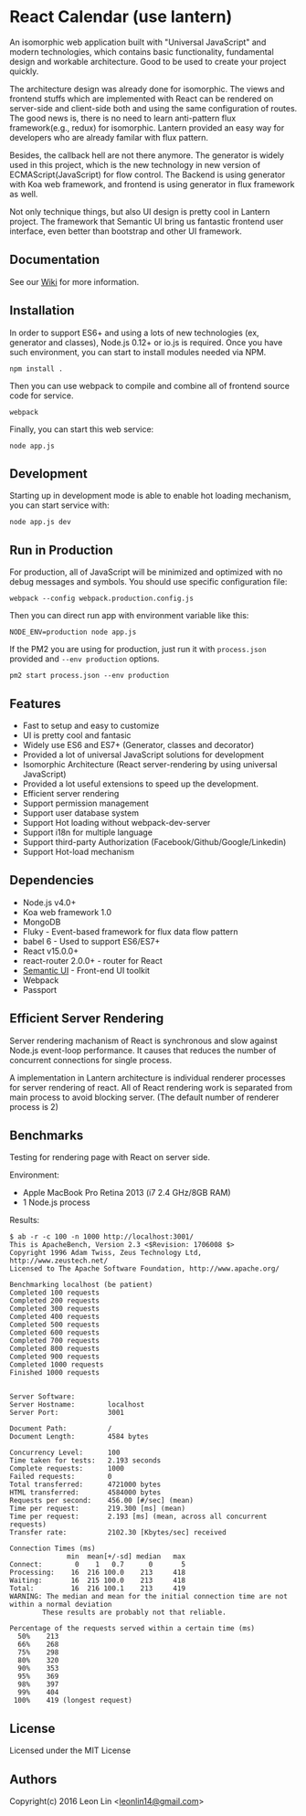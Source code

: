 # React Calendar (use lantern)

An isomorphic web application built with "Universal JavaScript" and modern technologies, which contains basic functionality, fundamental design and workable architecture. Good to be used to create your project quickly.

The architecture design was already done for isomorphic. The views and frontend stuffs which are implemented with React can be rendered on server-side and client-side both and using the same configuration of routes. The good news is, there is no need to learn anti-pattern flux framework(e.g., redux) for isomorphic. Lantern provided an easy way for developers who are already familar with flux pattern.

Besides, the callback hell are not there anymore. The generator is widely used in this project, which is the new technology in new version of ECMAScript(JavaScript) for flow control. The Backend is using generator with Koa web framework, and frontend is using generator in flux framework as well.

Not only technique things, but also UI design is pretty cool in Lantern project. The framework that Semantic UI bring us fantastic frontend user interface, even better than bootstrap and other UI framework.

## Documentation

See our [Wiki](https://github.com/cfsghost/lantern/wiki) for more information.

## Installation

In order to support ES6+ and using a lots of new technologies (ex, generator and classes), Node.js 0.12+ or io.js is required. Once you have such environment, you can start to install modules needed via NPM.

```
npm install .
```

Then you can use webpack to compile and combine all of frontend source code for service.
```
webpack
```

Finally, you can start this web service:
```
node app.js
```

## Development

Starting up in development mode is able to enable hot loading mechanism, you can start service with:
```
node app.js dev
```

## Run in Production

For production, all of JavaScript will be minimized and optimized with no debug messages and symbols. You should use specific configuration file:
```
webpack --config webpack.production.config.js
```

Then you can direct run app with environment variable like this:
```
NODE_ENV=production node app.js
```

If the PM2 you are using for production, just run it with `process.json` provided and `--env production` options.
```
pm2 start process.json --env production
```

## Features

* Fast to setup and easy to customize
* UI is pretty cool and fantasic
* Widely use ES6 and ES7+ (Generator, classes and decorator)
* Provided a lot of universal JavaScript solutions for development
* Isomorphic Architecture (React server-rendering by using universal JavaScript)
* Provided a lot useful extensions to speed up the development.
* Efficient server rendering
* Support permission management
* Support user database system
* Support Hot loading without webpack-dev-server
* Support i18n for multiple language
* Support third-party Authorization (Facebook/Github/Google/Linkedin)
* Support Hot-load mechanism

## Dependencies

* Node.js v4.0+
* Koa web framework 1.0
* MongoDB
* Fluky - Event-based framework for flux data flow pattern
* babel 6 - Used to support ES6/ES7+
* React v15.0.0+
* react-router 2.0.0+ - router for React
* [Semantic UI](http://semantic-ui.com/) - Front-end UI toolkit
* Webpack
* Passport

## Efficient Server Rendering

Server rendering machanism of React is synchronous and slow against Node.js event-loop performance. It causes that reduces the number of concurrent connections for single process.

A implementation in Lantern architecture is individual renderer processes for server rendering of react. All of React rendering work is separated from main process to avoid blocking server. (The default number of renderer process is 2)


## Benchmarks

Testing for rendering page with React on server side.

Environment:
* Apple MacBook Pro Retina 2013 (i7 2.4 GHz/8GB RAM)
* 1 Node.js process

Results:
```
$ ab -r -c 100 -n 1000 http://localhost:3001/
This is ApacheBench, Version 2.3 <$Revision: 1706008 $>
Copyright 1996 Adam Twiss, Zeus Technology Ltd, http://www.zeustech.net/
Licensed to The Apache Software Foundation, http://www.apache.org/

Benchmarking localhost (be patient)
Completed 100 requests
Completed 200 requests
Completed 300 requests
Completed 400 requests
Completed 500 requests
Completed 600 requests
Completed 700 requests
Completed 800 requests
Completed 900 requests
Completed 1000 requests
Finished 1000 requests


Server Software:        
Server Hostname:        localhost
Server Port:            3001

Document Path:          /
Document Length:        4584 bytes

Concurrency Level:      100
Time taken for tests:   2.193 seconds
Complete requests:      1000
Failed requests:        0
Total transferred:      4721000 bytes
HTML transferred:       4584000 bytes
Requests per second:    456.00 [#/sec] (mean)
Time per request:       219.300 [ms] (mean)
Time per request:       2.193 [ms] (mean, across all concurrent requests)
Transfer rate:          2102.30 [Kbytes/sec] received

Connection Times (ms)
              min  mean[+/-sd] median   max
Connect:        0    1   0.7      0       5
Processing:    16  216 100.0    213     418
Waiting:       16  215 100.0    213     418
Total:         16  216 100.1    213     419
WARNING: The median and mean for the initial connection time are not within a normal deviation
        These results are probably not that reliable.

Percentage of the requests served within a certain time (ms)
  50%    213
  66%    268
  75%    298
  80%    320
  90%    353
  95%    369
  98%    397
  99%    404
 100%    419 (longest request)
```

License
-
Licensed under the MIT License

Authors
-
Copyright(c) 2016 Leon Lin <<leonlin14@gmail.com>>
